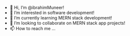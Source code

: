 - 👋 Hi, I’m @ibrahimMuneer!
- 👀 I’m interested in software development!
- 🌱 I’m currently learning MERN stack development!
- 💞️ I’m looking to collaborate on MERN stack app projects!
- 📫 How to reach me ...

<!---
ibrahimMuneer/ibrahimMuneer is a ✨ special ✨ repository because its `README.md` (this file) appears on your GitHub profile.
You can click the Preview link to take a look at your changes.
--->
